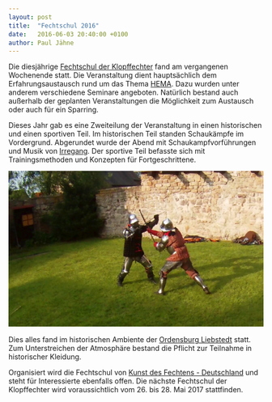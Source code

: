 ```yaml
---
layout: post
title:  "Fechtschul 2016"
date:   2016-06-03 20:40:00 +0100
author: Paul Jähne
---
```


Die diesjährige [Fechtschul der Klopffechter](http://fechtschul.de) fand am vergangenen Wochenende statt. Die Veranstaltung dient hauptsächlich dem Erfahrungsaustausch rund um das Thema [HEMA](http://de.wikipedia.org/wiki/Historische_Kampfk%C3%BCnste_Europas). Dazu wurden unter anderem verschiedene Seminare angeboten. Natürlich bestand auch außerhalb der geplanten Veranstaltungen die Möglichkeit zum Austausch oder auch für ein Sparring.

Dieses Jahr gab es eine Zweiteilung der Veranstaltung in einen historischen und einen sportiven Teil. Im historischen Teil standen Schaukämpfe im Vordergrund. Abgerundet wurde der Abend mit Schaukampfvorführungen und Musik von [Irregang](http://www.irregang.de/). Der sportive Teil befasste sich mit Trainingsmethoden und Konzepten für Fortgeschrittene.

![Schaukampf](/images/2016-05-28-fechtschul-schaukampf.jpg)

Dies alles fand im historischen Ambiente der [Ordensburg Liebstedt](http://www.ordensburg-liebstedt.de/) statt. Zum Unterstreichen der Atmosphäre bestand die Pflicht zur Teilnahme in historischer Kleidung.

Organisiert wird die Fechtschul von [Kunst des Fechtens - Deutschland](http://www.historical-weapons-combat.de/index.php/kunst-des-fechtens-deutschland.html) und steht für Interessierte ebenfalls offen. Die nächste Fechtschul der Klopffechter wird voraussichtlich vom 26. bis 28. Mai 2017 stattfinden.
